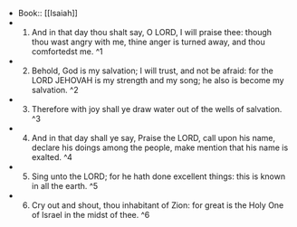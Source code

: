 - Book:: [[Isaiah]]
- 1. And in that day thou shalt say, O LORD, I will praise thee: though thou wast angry with me, thine anger is turned away, and thou comfortedst me. ^1
- 2. Behold, God is my salvation; I will trust, and not be afraid: for the LORD JEHOVAH is my strength and my song; he also is become my salvation. ^2
- 3. Therefore with joy shall ye draw water out of the wells of salvation. ^3
- 4. And in that day shall ye say, Praise the LORD, call upon his name, declare his doings among the people, make mention that his name is exalted. ^4
- 5. Sing unto the LORD; for he hath done excellent things: this is known in all the earth. ^5
- 6. Cry out and shout, thou inhabitant of Zion: for great is the Holy One of Israel in the midst of thee. ^6

